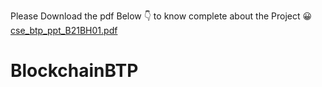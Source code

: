 Please Download the pdf Below 👇 to know complete about the Project 😀
[cse_btp_ppt_B21BH01.pdf](https://github.com/AkhilSourav/BlockchainBTP/files/6922270/cse_btp_ppt_B21BH01.pdf)


# BlockchainBTP

